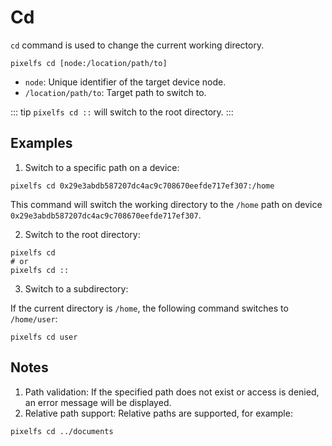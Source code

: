 # Cd

`cd` command is used to change the current working directory.

```shell
pixelfs cd [node:/location/path/to]
```

- `node`: Unique identifier of the target device node.
- `/location/path/to`: Target path to switch to.

::: tip
`pixelfs cd ::` will switch to the root directory.
:::

## Examples

1. Switch to a specific path on a device:

```shell
pixelfs cd 0x29e3abdb587207dc4ac9c708670eefde717ef307:/home
```

This command will switch the working directory to the `/home` path on device `0x29e3abdb587207dc4ac9c708670eefde717ef307`.

2. Switch to the root directory:

```shell
pixelfs cd
# or
pixelfs cd ::
```

3. Switch to a subdirectory:

If the current directory is `/home`, the following command switches to `/home/user`:

```shell
pixelfs cd user
```

## Notes

1. Path validation: If the specified path does not exist or access is denied, an error message will be displayed.
2. Relative path support: Relative paths are supported, for example:

```shell
pixelfs cd ../documents
```
